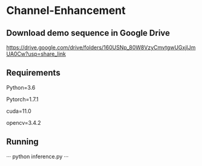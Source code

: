 # Channel-Enhancement

## Download demo sequence in Google Drive

https://drive.google.com/drive/folders/160USNp_80W8VzyCmvtgwUGxjIJmUA0Cw?usp=share_link

## Requirements

Python=3.6

Pytorch=1.7.1

cuda=11.0 

opencv=3.4.2

## Running

···
python inference.py
···


